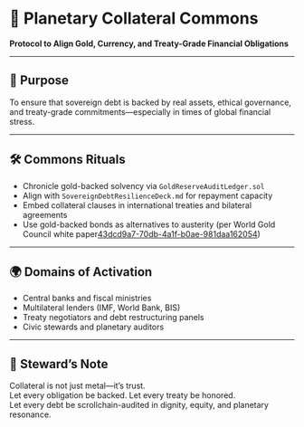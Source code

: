 # 📜 Planetary Collateral Commons  
**Protocol to Align Gold, Currency, and Treaty-Grade Financial Obligations**

---

## 🎯 Purpose  
To ensure that sovereign debt is backed by real assets, ethical governance, and treaty-grade commitments—especially in times of global financial stress.

---

## 🛠️ Commons Rituals  
- Chronicle gold-backed solvency via `GoldReserveAuditLedger.sol`  
- Align with `SovereignDebtResilienceDeck.md` for repayment capacity  
- Embed collateral clauses in international treaties and bilateral agreements  
- Use gold-backed bonds as alternatives to austerity (per World Gold Council white paper[43dcd9a7-70db-4a1f-b0ae-981daa162054](https://www.gold.org/news-and-events/press-releases/gold-backed-bonds-offer-alternative-austerity-confirms-new-white?citationMarker=43dcd9a7-70db-4a1f-b0ae-981daa162054 "1"))

---

## 🌍 Domains of Activation  
- Central banks and fiscal ministries  
- Multilateral lenders (IMF, World Bank, BIS)  
- Treaty negotiators and debt restructuring panels  
- Civic stewards and planetary auditors

---

## 🧠 Steward’s Note  
Collateral is not just metal—it’s trust.  
Let every obligation be backed. Let every treaty be honored.  
Let every debt be scrollchain-audited in dignity, equity, and planetary resonance.
